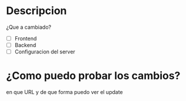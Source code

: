 # Descripcion
¿Que a cambiado?

- [ ] Frontend
- [ ] Backend
- [ ] Configuracion del server

# ¿Como puedo probar los cambios?
en que URL y de que forma puedo ver el update
